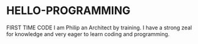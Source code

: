 # HELLO-PROGRAMMING
FIRST TIME  CODE
I am Philip an Architect by training.
I have a strong zeal for knowledge and very eager to learn coding and programming.
